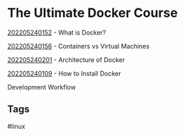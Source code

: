 # The Ultimate Docker Course

[202205240152](../202205240152) - What is Docker?

[202205240156](../202205240156) - Containers vs Virtual Machines

[202205240201](../202205240201) - Architecture of Docker

[202205240109](../202205240109) - How to Install Docker

Development Workflow

## Tags
#linux
